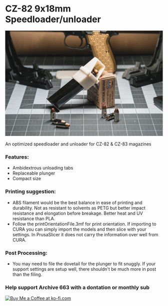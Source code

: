 # CZ-82 9x18mm Speedloader/unloader

![CZ-82 Speedloader](https://github.com/Archive-663/CZ82/blob/main/ASSETS/PHOTO/GMP01553.jpg)

An optimized speedloader and unloader for CZ-82 & CZ-83 magazines

### Features:
- Ambidextrous unloading tabs
- Replaceable plunger
- Compact size

### Printing suggestion:
- ABS filament would be the best balance in ease of printing and durability. Not as resistant to solvents as PETG but better impact resistance and elongation before breakage. Better heat and UV resistance than PLA.
- Follow the printOrientationFile.3mf for print orientation. If importing to CURA you can simply import the models and then slice with your settings. In PrusaSlicer it does not carry the information over well from CURA.

### Post Processing:
- You may need to file the dovetail for the plunger to fit snuggly. If your support settings are setup well, there shouldn't be much more in post than the filing.

### Help support Archive 663 with a dontation or monthly sub

<a href='https://ko-fi.com/P5P3MHMSF' target='_blank'><img height='36' style='border:0px;height:36px;' src='https://storage.ko-fi.com/cdn/kofi2.png?v=3' border='0' alt='Buy Me a Coffee at ko-fi.com' /></a>

